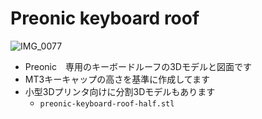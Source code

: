 # Preonic keyboard roof

![IMG_0077](https://user-images.githubusercontent.com/85969249/129804241-771398fd-cfa1-45b8-844e-eac59b9927e3.PNG)

- Preonic　専用のキーボードルーフの3Dモデルと図面です
- MT3キーキャップの高さを基準に作成してます
- 小型3Dプリンタ向けに分割3Dモデルもあります
  - `preonic-keyboard-roof-half.stl`

